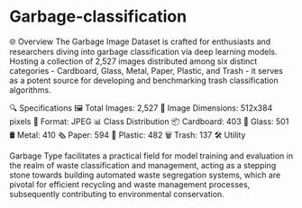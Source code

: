# Garbage-classification
🌐 Overview The Garbage Image Dataset is crafted for enthusiasts and researchers diving into garbage classification via deep learning models. Hosting a collection of 2,527 images distributed among six distinct categories - Cardboard, Glass, Metal, Paper, Plastic, and Trash - it serves as a potent source for developing and benchmarking trash classification algorithms.

🔍 Specifications
🖼️ Total Images: 2,527
📏 Image Dimensions: 512x384 pixels
📂 Format: JPEG
📊 Class Distribution
📦 Cardboard: 403
🥂 Glass: 501
🛢️ Metal: 410
🗞️ Paper: 594
🥤 Plastic: 482
🗑️ Trash: 137
🛠️ Utility


Garbage Type facilitates a practical field for model training and evaluation in the realm of waste classification and management, acting as a stepping stone towards building automated waste segregation systems, which are pivotal for efficient recycling and waste management processes, subsequently contributing to environmental conservation.

